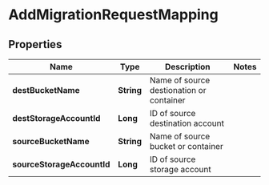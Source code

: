 
# AddMigrationRequestMapping

## Properties
Name | Type | Description | Notes
------------ | ------------- | ------------- | -------------
**destBucketName** | **String** | Name of source destionation or container | 
**destStorageAccountId** | **Long** | ID of source destination account | 
**sourceBucketName** | **String** | Name of source bucket or container | 
**sourceStorageAccountId** | **Long** | ID of source storage account | 



